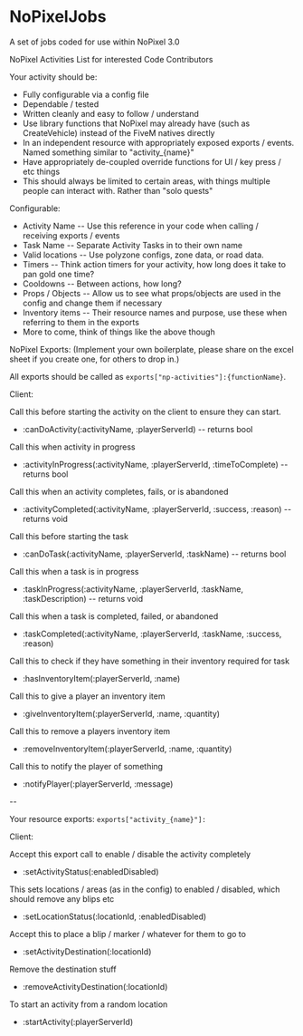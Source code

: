 # NoPixelJobs
A set of jobs coded for use within NoPixel 3.0


NoPixel Activities List for interested Code Contributors

Your activity should be:
- Fully configurable via a config file
- Dependable / tested
- Written cleanly and easy to follow / understand
- Use library functions that NoPixel may already have (such as CreateVehicle) instead of the FiveM natives directly
- In an independent resource with appropriately exposed exports / events. Named something similar to "activity_{name}"
- Have appropriately de-coupled override functions for UI / key press / etc things
- This should always be limited to certain areas, with things multiple people can interact with. Rather than "solo quests"

Configurable:

- Activity Name
-- Use this reference in your code when calling / receiving exports / events 
- Task Name
-- Separate Activity Tasks in to their own name
- Valid locations
-- Use polyzone configs, zone data, or road data.
- Timers
-- Think action timers for your activity, how long does it take to pan gold one time?
- Cooldowns
-- Between actions, how long?
- Props / Objects
-- Allow us to see what props/objects are used in the config and change them if necessary
- Inventory items
-- Their resource names and purpose, use these when referring to them in the exports
- More to come, think of things like the above though

NoPixel Exports: (Implement your own boilerplate, please share on the excel sheet if you create one, for others to drop in.)

All exports should be called as `exports["np-activities"]:{functionName}`.

Client:

Call this before starting the activity on the client to ensure they can start.
- :canDoActivity(:activityName, :playerServerId)
-- returns bool

Call this when activity in progress
- :activityInProgress(:activityName, :playerServerId, :timeToComplete)
-- returns bool

Call this when an activity completes, fails, or is abandoned
- :activityCompleted(:activityName, :playerServerId, :success, :reason)
-- returns void

Call this before starting the task
- :canDoTask(:activityName, :playerServerId, :taskName)
-- returns bool

Call this when a task is in progress
- :taskInProgress(:activityName, :playerServerId, :taskName, :taskDescription)
-- returns void

Call this when a task is completed, failed, or abandoned
- :taskCompleted(:activityName, :playerServerId, :taskName, :success, :reason)

Call this to check if they have something in their inventory required for task
- :hasInventoryItem(:playerServerId, :name)

Call this to give a player an inventory item
- :giveInventoryItem(:playerServerId, :name, :quantity)

Call this to remove a players inventory item
- :removeInventoryItem(:playerServerId, :name, :quantity)

Call this to notify the player of something
- :notifyPlayer(:playerServerId, :message)

--

Your resource exports: `exports["activity_{name}"]:`

Client:

Accept this export call to enable / disable the activity completely
- :setActivityStatus(:enabledDisabled)

This sets locations / areas (as in the config) to enabled / disabled, which should remove any blips etc
- :setLocationStatus(:locationId, :enabledDisabled)

Accept this to place a blip / marker / whatever for them to go to
- :setActivityDestination(:locationId)

Remove the destination stuff
- :removeActivityDestination(:locationId)

To start an activity from a random location
- :startActivity(:playerServerId)
